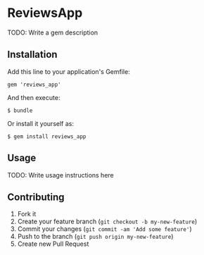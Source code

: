 # ReviewsApp

TODO: Write a gem description

## Installation

Add this line to your application's Gemfile:

    gem 'reviews_app'

And then execute:

    $ bundle

Or install it yourself as:

    $ gem install reviews_app

## Usage

TODO: Write usage instructions here

## Contributing

1. Fork it
2. Create your feature branch (`git checkout -b my-new-feature`)
3. Commit your changes (`git commit -am 'Add some feature'`)
4. Push to the branch (`git push origin my-new-feature`)
5. Create new Pull Request
